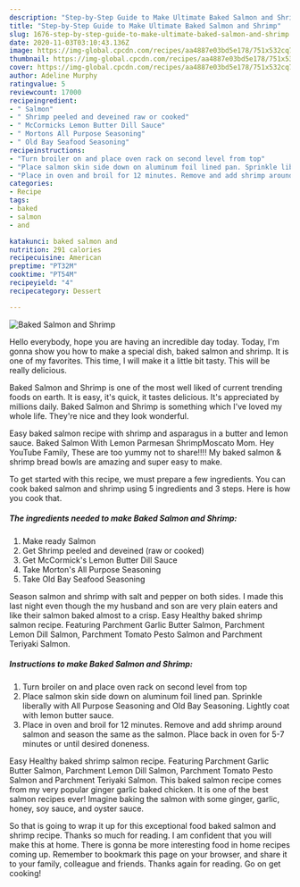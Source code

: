```yaml
---
description: "Step-by-Step Guide to Make Ultimate Baked Salmon and Shrimp"
title: "Step-by-Step Guide to Make Ultimate Baked Salmon and Shrimp"
slug: 1676-step-by-step-guide-to-make-ultimate-baked-salmon-and-shrimp
date: 2020-11-03T03:10:43.136Z
image: https://img-global.cpcdn.com/recipes/aa4887e03bd5e178/751x532cq70/baked-salmon-and-shrimp-recipe-main-photo.jpg
thumbnail: https://img-global.cpcdn.com/recipes/aa4887e03bd5e178/751x532cq70/baked-salmon-and-shrimp-recipe-main-photo.jpg
cover: https://img-global.cpcdn.com/recipes/aa4887e03bd5e178/751x532cq70/baked-salmon-and-shrimp-recipe-main-photo.jpg
author: Adeline Murphy
ratingvalue: 5
reviewcount: 17000
recipeingredient:
- " Salmon"
- " Shrimp peeled and deveined raw or cooked"
- " McCormicks Lemon Butter Dill Sauce"
- " Mortons All Purpose Seasoning"
- " Old Bay Seafood Seasoning"
recipeinstructions:
- "Turn broiler on and place oven rack on second level from top"
- "Place salmon skin side down on aluminum foil lined pan. Sprinkle liberally with All Purpose Seasoning and Old Bay Seasoning. Lightly coat with lemon butter sauce."
- "Place in oven and broil for 12 minutes. Remove and add shrimp around salmon and season the same as the salmon. Place back in oven for 5-7 minutes or until desired doneness."
categories:
- Recipe
tags:
- baked
- salmon
- and

katakunci: baked salmon and 
nutrition: 291 calories
recipecuisine: American
preptime: "PT32M"
cooktime: "PT54M"
recipeyield: "4"
recipecategory: Dessert

---
```



![Baked Salmon and Shrimp](https://img-global.cpcdn.com/recipes/aa4887e03bd5e178/751x532cq70/baked-salmon-and-shrimp-recipe-main-photo.jpg)

Hello everybody, hope you are having an incredible day today. Today, I'm gonna show you how to make a special dish, baked salmon and shrimp. It is one of my favorites. This time, I will make it a little bit tasty. This will be really delicious.

Baked Salmon and Shrimp is one of the most well liked of current trending foods on earth. It is easy, it's quick, it tastes delicious. It's appreciated by millions daily. Baked Salmon and Shrimp is something which I've loved my whole life. They're nice and they look wonderful.

Easy baked salmon recipe with shrimp and asparagus in a butter and lemon sauce. Baked Salmon With Lemon Parmesan ShrimpMoscato Mom. Hey YouTube Family, These are too yummy not to share!!!! My baked salmon &amp; shrimp bread bowls are amazing and super easy to make.


To get started with this recipe, we must prepare a few ingredients. You can cook baked salmon and shrimp using 5 ingredients and 3 steps. Here is how you cook that.

<!--inarticleads1-->

##### The ingredients needed to make Baked Salmon and Shrimp:

1. Make ready  Salmon
1. Get  Shrimp peeled and deveined (raw or cooked)
1. Get  McCormick&#39;s Lemon Butter Dill Sauce
1. Take  Morton&#39;s All Purpose Seasoning
1. Take  Old Bay Seafood Seasoning


Season salmon and shrimp with salt and pepper on both sides. I made this last night even though the my husband and son are very plain eaters and like their salmon baked almost to a crisp. Easy Healthy baked shrimp salmon recipe. Featuring Parchment Garlic Butter Salmon, Parchment Lemon Dill Salmon, Parchment Tomato Pesto Salmon and Parchment Teriyaki Salmon. 

<!--inarticleads2-->

##### Instructions to make Baked Salmon and Shrimp:

1. Turn broiler on and place oven rack on second level from top
1. Place salmon skin side down on aluminum foil lined pan. Sprinkle liberally with All Purpose Seasoning and Old Bay Seasoning. Lightly coat with lemon butter sauce.
1. Place in oven and broil for 12 minutes. Remove and add shrimp around salmon and season the same as the salmon. Place back in oven for 5-7 minutes or until desired doneness.


Easy Healthy baked shrimp salmon recipe. Featuring Parchment Garlic Butter Salmon, Parchment Lemon Dill Salmon, Parchment Tomato Pesto Salmon and Parchment Teriyaki Salmon. This baked salmon recipe comes from my very popular ginger garlic baked chicken. It is one of the best salmon recipes ever! Imagine baking the salmon with some ginger, garlic, honey, soy sauce, and oyster sauce. 

So that is going to wrap it up for this exceptional food baked salmon and shrimp recipe. Thanks so much for reading. I am confident that you will make this at home. There is gonna be more interesting food in home recipes coming up. Remember to bookmark this page on your browser, and share it to your family, colleague and friends. Thanks again for reading. Go on get cooking!
